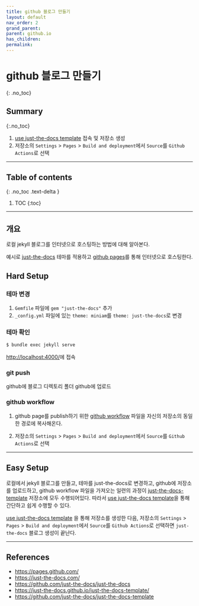 ```yaml
---
title: github 블로그 만들기
layout: default
nav_order: 2
grand_parent:
parent: github.io
has_children:
permalink:
---
```



# github 블로그 만들기
{: .no_toc}

## Summary
{:.no_toc}

1. [use just-the-docs template](https://github.com/just-the-docs/just-the-docs-template/generate) 접속 및 저장소 생성
2. 저장소의 `Settings` > `Pages` > `Build and deployment`에서  `Source`를 `Github Actions`로 선택

***

## Table of contents
{: .no_toc .text-delta }

1. TOC
{:toc}

***

## 개요

로컬 jekyll 블로그를 인터넷으로 호스팅하는 방법에 대해 알아본다.

예시로 [just-the-docs](https://github.com/just-the-docs/just-the-docs) 테마를 적용하고 [github pages](https://pages.github.com/)를 통해 인터넷으로 호스팅한다.

## Hard Setup

### 테마 변경

1. `Gemfile` 파일에 `gem "just-the-docs"` 추가
2. `_config.yml` 파일에 있는 `theme: miniam`를 `theme: just-the-docs`로 변경

### 테마 확인
```bash
$ bundle exec jekyll serve
```
<http://localhost:4000/>에 접속

### git push

github에 블로그 디렉토리 폴더 github에 업로드

### github workflow

1. github page를 publish하기 위한 [github workflow](https://github.com/just-the-docs/just-the-docs-template/blob/main/.github/workflows/pages.yml) 파일을 자신의 저장소의 동일한 경로에 복사해온다.

2. 저장소의 `Settings` > `Pages` > `Build and deployment`에서  `Source`를 `Github Actions`로 선택

***

## Easy Setup

로컬에서 jekyll 블로그를 만들고, 테마를 just-the-docs로 변경하고, github에 저장소를 업로드하고, github workflow 파일을 가져오는 일련의 과정이 [just-the-docs-template](https://github.com/just-the-docs/just-the-docs-template) 저장소에 모두 수행되어있다. 따라서 [use just-the-docs template](https://github.com/just-the-docs/just-the-docs-template/generate)을 통해 간단하고 쉽게 수행할 수 있다.

[use just-the-docs template](https://github.com/just-the-docs/just-the-docs-template/generate) 을 통해 저장소를 생성한 다음, 저장소의 `Settings` > `Pages` > `Build and deployment`에서  `Source`를 `Github Actions`로 선택하면 `just-the-docs` 블로그 생성이 끝난다.

***

## References

- <https://pages.github.com/>
- <https://just-the-docs.com/>
- <https://github.com/just-the-docs/just-the-docs>
- <https://just-the-docs.github.io/just-the-docs-template/>
- <https://github.com/just-the-docs/just-the-docs-template>
